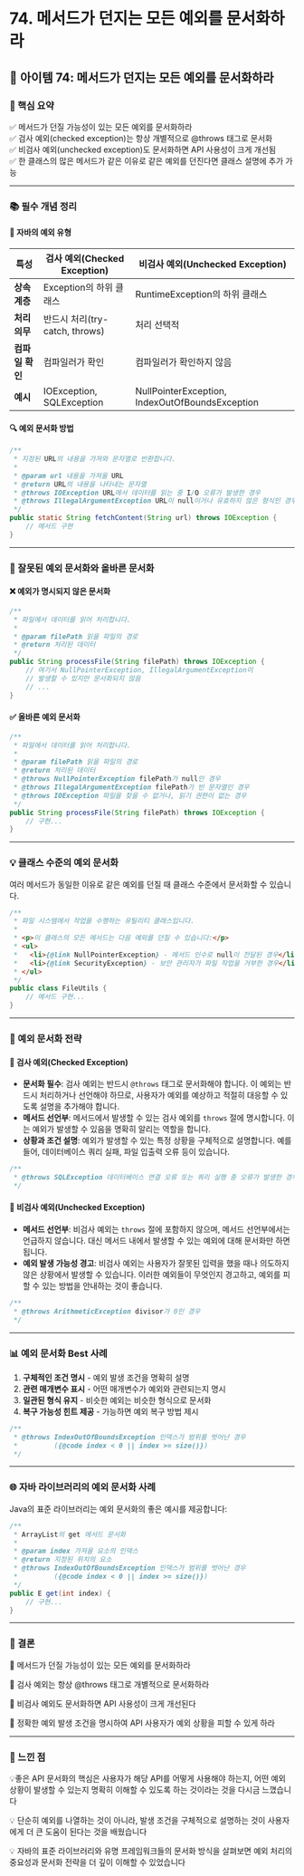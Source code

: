# 74. 메서드가 던지는 모든 예외를 문서화하라

## 📝 아이템 74: 메서드가 던지는 모든 예외를 문서화하라

### 🔹 핵심 요약

✅ 메서드가 던질 가능성이 있는 모든 예외를 문서화하라\
✅ 검사 예외(checked exception)는 항상 개별적으로 @throws 태그로 문서화\
✅ 비검사 예외(unchecked exception)도 문서화하면 API 사용성이 크게 개선됨\
✅ 한 클래스의 많은 메서드가 같은 이유로 같은 예외를 던진다면 클래스 설명에 추가 가능

***

### 📚 필수 개념 정리

#### 🧩 **자바의 예외 유형**

| 특성         | 검사 예외(Checked Exception)  | 비검사 예외(Unchecked Exception)                     |
| ---------- | ------------------------- | ----------------------------------------------- |
| **상속 계층**  | Exception의 하위 클래스         | RuntimeException의 하위 클래스                        |
| **처리 의무**  | 반드시 처리(try-catch, throws) | 처리 선택적                                          |
| **컴파일 확인** | 컴파일러가 확인                  | 컴파일러가 확인하지 않음                                   |
| **예시**     | IOException, SQLException | NullPointerException, IndexOutOfBoundsException |

#### 🔍 **예외 문서화 방법**

```java
/**
 * 지정된 URL의 내용을 가져와 문자열로 반환합니다.
 *
 * @param url 내용을 가져올 URL
 * @return URL의 내용을 나타내는 문자열
 * @throws IOException URL에서 데이터를 읽는 중 I/O 오류가 발생한 경우
 * @throws IllegalArgumentException URL이 null이거나 유효하지 않은 형식인 경우
 */
public static String fetchContent(String url) throws IOException {
    // 메서드 구현
}
```

***

### 🚨 잘못된 예외 문서화와 올바른 문서화

#### ❌ **예외가 명시되지 않은 문서화**

```java
/**
 * 파일에서 데이터를 읽어 처리합니다.
 *
 * @param filePath 읽을 파일의 경로
 * @return 처리된 데이터
 */
public String processFile(String filePath) throws IOException {
    // 여기서 NullPointerException, IllegalArgumentException이
    // 발생할 수 있지만 문서화되지 않음
    // ...
}
```

#### ✅ **올바른 예외 문서화**

```java
/**
 * 파일에서 데이터를 읽어 처리합니다.
 *
 * @param filePath 읽을 파일의 경로
 * @return 처리된 데이터
 * @throws NullPointerException filePath가 null인 경우
 * @throws IllegalArgumentException filePath가 빈 문자열인 경우
 * @throws IOException 파일을 찾을 수 없거나, 읽기 권한이 없는 경우
 */
public String processFile(String filePath) throws IOException {
    // 구현...
}
```

***

### 💡 클래스 수준의 예외 문서화

여러 메서드가 동일한 이유로 같은 예외를 던질 때 클래스 수준에서 문서화할 수 있습니다.

```java
/**
 * 파일 시스템에서 작업을 수행하는 유틸리티 클래스입니다.
 *
 * <p>이 클래스의 모든 메서드는 다음 예외를 던질 수 있습니다:</p>
 * <ul>
 *   <li>{@link NullPointerException} - 메서드 인수로 null이 전달된 경우</li>
 *   <li>{@link SecurityException} - 보안 관리자가 파일 작업을 거부한 경우</li>
 * </ul>
 */
public class FileUtils {
    // 메서드 구현...
}
```

***

### 🧠 예외 문서화 전략

#### 🌟 **검사 예외(Checked Exception)**

* **문서화 필수**: 검사 예외는 반드시 `@throws` 태그로 문서화해야 합니다. 이 예외는 반드시 처리하거나 선언해야 하므로, 사용자가 예외를 예상하고 적절히 대응할 수 있도록 설명을 추가해야 합니다.
* **메서드 선언부**: 메서드에서 발생할 수 있는 검사 예외를 `throws` 절에 명시합니다. 이는 예외가 발생할 수 있음을 명확히 알리는 역할을 합니다.
* **상황과 조건 설명**: 예외가 발생할 수 있는 특정 상황을 구체적으로 설명합니다. 예를 들어, 데이터베이스 쿼리 실패, 파일 입출력 오류 등이 있습니다.

```java
/**
 * @throws SQLException 데이터베이스 연결 오류 또는 쿼리 실행 중 오류가 발생한 경우
 */
```

#### 🎯 **비검사 예외(Unchecked Exception)**

* **메서드 선언부**: 비검사 예외는 `throws` 절에 포함하지 않으며, 메서드 선언부에서는 언급하지 않습니다. 대신 메서드 내에서 발생할 수 있는 예외에 대해 문서화만 하면 됩니다.
* **예외 발생 가능성 경고**: 비검사 예외는 사용자가 잘못된 입력을 했을 때나 의도하지 않은 상황에서 발생할 수 있습니다. 이러한 예외들이 무엇인지 경고하고, 예외를 피할 수 있는 방법을 안내하는 것이 좋습니다.

```java
/**
 * @throws ArithmeticException divisor가 0인 경우
 */
```

***

### 📊 예외 문서화 Best 사례

1. **구체적인 조건 명시** - 예외 발생 조건을 명확히 설명
2. **관련 매개변수 표시** - 어떤 매개변수가 예외와 관련되는지 명시
3. **일관된 형식 유지** - 비슷한 예외는 비슷한 형식으로 문서화
4. **복구 가능성 힌트 제공** - 가능하면 예외 복구 방법 제시

```java
/**
 * @throws IndexOutOfBoundsException 인덱스가 범위를 벗어난 경우
 *         ({@code index < 0 || index >= size()})
 */
```

***

### 🌐 자바 라이브러리의 예외 문서화 사례

Java의 표준 라이브러리는 예외 문서화의 좋은 예시를 제공합니다:

```java
/**
 * ArrayList의 get 메서드 문서화
 *
 * @param index 가져올 요소의 인덱스
 * @return 지정된 위치의 요소
 * @throws IndexOutOfBoundsException 인덱스가 범위를 벗어난 경우
 *         ({@code index < 0 || index >= size()})
 */
public E get(int index) {
    // 구현...
}
```

***

### 🎯 결론

📍 메서드가 던질 가능성이 있는 모든 예외를 문서화하라

📍 검사 예외는 항상 @throws 태그로 개별적으로 문서화하라

📍 비검사 예외도 문서화하면 API 사용성이 크게 개선된다

📍 정확한 예외 발생 조건을 명시하여 API 사용자가 예외 상황을 피할 수 있게 하라

***

### 💭 느낀 점

💡좋은 API 문서화의 핵심은 사용자가 해당 API를 어떻게 사용해야 하는지, 어떤 예외 상황이 발생할 수 있는지 명확히 이해할 수 있도록 하는 것이라는 것을 다시금 느꼈습니다

💡 단순히 예외를 나열하는 것이 아니라, 발생 조건을 구체적으로 설명하는 것이 사용자에게 더 큰 도움이 된다는 것을 배웠습니다

💡 자바의 표준 라이브러리와 유명 프레임워크들의 문서화 방식을 살펴보면 예외 처리의 중요성과 문서화 전략을 더 깊이 이해할 수 있었습니다
